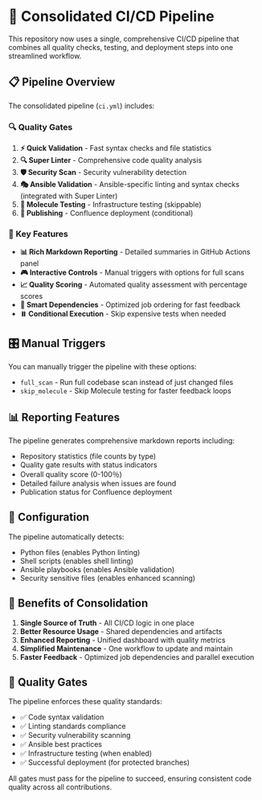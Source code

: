 # 🚀 Consolidated CI/CD Pipeline

This repository now uses a single, comprehensive CI/CD pipeline that combines all quality checks, testing, and deployment steps into one streamlined workflow.

## 📋 Pipeline Overview

The consolidated pipeline (`ci.yml`) includes:

### 🔍 Quality Gates
1. **⚡ Quick Validation** - Fast syntax checks and file statistics
2. **🔍 Super Linter** - Comprehensive code quality analysis
3. **🛡️ Security Scan** - Security vulnerability detection
4. **🎭 Ansible Validation** - Ansible-specific linting and syntax checks (integrated with Super Linter)
5. **🧪 Molecule Testing** - Infrastructure testing (skippable)
6. **🚀 Publishing** - Confluence deployment (conditional)

### 🎯 Key Features

- **📊 Rich Markdown Reporting** - Detailed summaries in GitHub Actions panel
- **🎮 Interactive Controls** - Manual triggers with options for full scans
- **📈 Quality Scoring** - Automated quality assessment with percentage scores
- **🔄 Smart Dependencies** - Optimized job ordering for fast feedback
- **⏸️ Conditional Execution** - Skip expensive tests when needed

## 🎛️ Manual Triggers

You can manually trigger the pipeline with these options:

- `full_scan` - Run full codebase scan instead of just changed files
- `skip_molecule` - Skip Molecule testing for faster feedback loops

## 📊 Reporting Features

The pipeline generates comprehensive markdown reports including:

- Repository statistics (file counts by type)
- Quality gate results with status indicators
- Overall quality score (0-100％)
- Detailed failure analysis when issues are found
- Publication status for Confluence deployment

## 🔧 Configuration

The pipeline automatically detects:
- Python files (enables Python linting)
- Shell scripts (enables shell linting)
- Ansible playbooks (enables Ansible validation)
- Security sensitive files (enables enhanced scanning)

## 🎪 Benefits of Consolidation

1. **Single Source of Truth** - All CI/CD logic in one place
2. **Better Resource Usage** - Shared dependencies and artifacts
3. **Enhanced Reporting** - Unified dashboard with quality metrics
4. **Simplified Maintenance** - One workflow to update and maintain
5. **Faster Feedback** - Optimized job dependencies and parallel execution

## 🚦 Quality Gates

The pipeline enforces these quality standards:

- ✅ Code syntax validation
- ✅ Linting standards compliance
- ✅ Security vulnerability scanning
- ✅ Ansible best practices
- ✅ Infrastructure testing (when enabled)
- ✅ Successful deployment (for protected branches)

All gates must pass for the pipeline to succeed, ensuring consistent code quality across all contributions.
